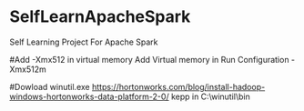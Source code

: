 # SelfLearnApacheSpark
Self Learning Project For Apache Spark

#Add -Xmx512 in virtual memory
Add Virtual memory in Run Configuration  -Xmx512m

#Dowload winutil.exe
https://hortonworks.com/blog/install-hadoop-windows-hortonworks-data-platform-2-0/
kepp in C:\winutil\bin